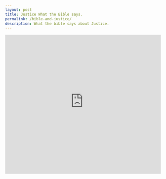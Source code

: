 ```yaml
---
layout: post
title: Justice What the Bible says.
permalink: /bible-and-justice/
description: What the bible says about Justice.
---
```


<iframe width="100%" height="450" src="https://www.youtube-nocookie.com/embed/A14THPoc4-4" frameborder="0" allow="accelerometer; autoplay; encrypted-media; gyroscope; picture-in-picture" allowfullscreen></iframe>
